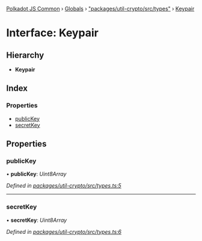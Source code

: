 [Polkadot JS Common](../README.md) › [Globals](../globals.md) › ["packages/util-crypto/src/types"](../modules/_packages_util_crypto_src_types_.md) › [Keypair](_packages_util_crypto_src_types_.keypair.md)

# Interface: Keypair

## Hierarchy

* **Keypair**

## Index

### Properties

* [publicKey](_packages_util_crypto_src_types_.keypair.md#publickey)
* [secretKey](_packages_util_crypto_src_types_.keypair.md#secretkey)

## Properties

###  publicKey

• **publicKey**: *Uint8Array*

*Defined in [packages/util-crypto/src/types.ts:5](https://github.com/polkadot-js/common/blob/e7c665e5/packages/util-crypto/src/types.ts#L5)*

___

###  secretKey

• **secretKey**: *Uint8Array*

*Defined in [packages/util-crypto/src/types.ts:6](https://github.com/polkadot-js/common/blob/e7c665e5/packages/util-crypto/src/types.ts#L6)*
